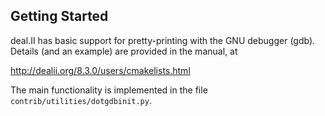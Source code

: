 Getting Started
---------------

deal.II has basic support for pretty-printing with the GNU debugger (gdb). Details (and an example) are provided in the manual, at

http://dealii.org/8.3.0/users/cmakelists.html

The main functionality is implemented in the file `contrib/utilities/dotgdbinit.py`.